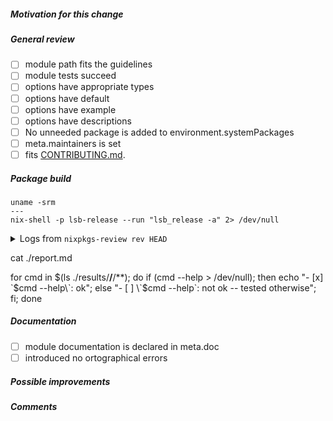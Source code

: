 <!--
This project's monthly turnover might well be beyond 1500 PRs. Since we are community driven,
let's do tit for tat: submitters are kindly ask to pick an open pull request for review.

Start with packages updates. They are relatively simple.
Since you'll be required to do those very steps below, it'll be easy.

Marvin needs_reviewer: https://github.com/NixOS/nixpkgs/pulls?q=is%3Apr+is%3Aopen+label%3Aneeds_reviewer+
Marvin needs_merger:   https://github.com/NixOS/nixpkgs/pulls?q=is%3Apr+is%3Aopen+label%3Aneeds_merger+
Reviewing guidelines:  https://hydra.nixos.org/job/nixpkgs/trunk/manual/latest/download/1/nixpkgs/manual.html#chap-reviewing-contributions
-->

##### Motivation for this change


##### General review

- [ ] module path fits the guidelines
- [ ] module tests succeed
- [ ] options have appropriate types
- [ ] options have default
- [ ] options have example
- [ ] options have descriptions
- [ ] No unneeded package is added to environment.systemPackages
- [ ] meta.maintainers is set
- [ ] fits [CONTRIBUTING.md](https://github.com/NixOS/nixpkgs/blob/master/.github/CONTRIBUTING.md).

##### Package build
<!-- Tip: pipe those commands through bash directly from your editor -->

```
uname -srm
---
nix-shell -p lsb-release --run "lsb_release -a" 2> /dev/null
```

<details>
<summary>Logs from <code>nixpkgs-review rev HEAD</code></summary>

```
nixpkgs-review rev HEAD

```
</details>

<!--
substitute this command by it's own output when run within the nipkgs-review shell
-->
cat ./report.md

<!--
substitute this command by it's own output when run within the nipkgs-review shell
and test "not ok" binaries manually
-->
for cmd in $(ls ./results/**/**/**); do if $($cmd --help > /dev/null); then echo "- [x] \`$cmd --help\`: ok"; else "- [ ] \`$cmd --help\`: not ok -- tested otherwise"; fi; done

##### Documentation

- [ ] module documentation is declared in meta.doc
- [ ] introduced no ortographical errors

##### Possible improvements

##### Comments

